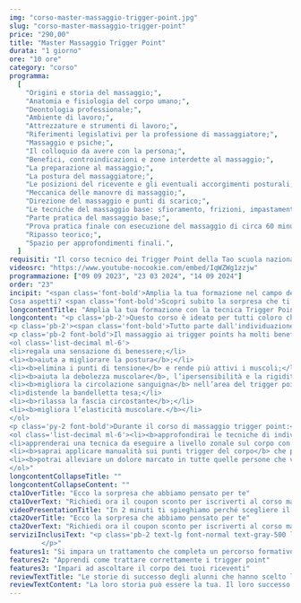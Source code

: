 ```yaml
---
img: "corso-master-massaggio-trigger-point.jpg"
slug: "corso-master-massaggio-trigger-point"
price: "290,00"
title: "Master Massaggio Trigger Point"
durata: "1 giorno"
ore: "10 ore"
category: "corso"
programma:
  [
    "Origini e storia del massaggio;",
    "Anatomia e fisiologia del corpo umano;",
    "Deontologia professionale;",
    "Ambiente di lavoro;",
    "Attrezzature e strumenti di lavoro;",
    "Riferimenti legislativi per la professione di massaggiatore;",
    "Massaggio e psiche;",
    "Il colloquio da avere con la persona;",
    "Benefici, controindicazioni e zone interdette al massaggio;",
    "La preparazione al massaggio;",
    "La postura del massaggiatore;",
    "Le posizioni del ricevente e gli eventuali accorgimenti posturali;",
    "Meccanica delle manovre di massaggio;",
    "Direzione del massaggio e punti di scarico;",
    "Le tecniche del massaggio base: sfioramento, frizioni, impastamenti, vibrazioni e percussioni in tutte le loro varianti e manovre;",
    "Parte pratica del massaggio base;",
    "Prova pratica finale con esecuzione del massaggio di circa 60 minuti;",
    "Ripasso teorico;",
    "Spazio per approfondimenti finali.",
  ]
requisiti: "Il corso tecnico dei Trigger Point della Tao scuola nazionale di massaggio è aperto a chi ha già un’esperienza di base precedente, soprattutto una conoscenza delle tecniche del massaggio base classico svedese, quali sfioramento, frizioni, impastamenti, vibrazioni e percussioni, in tutte le loro varianti, delle tecniche del massaggio decontratturante e del corso di anatomia palpatoria."
videosrc: "https://www.youtube-nocookie.com/embed/IqWZWg1zzjw"
programmazione: ["09 09 2023", "23 03 2024", "14 09 2024"]
order: "23"
incipit: "<span class='font-bold'>Amplia la tua formazione nel campo dei trattamenti decontratturanti e miofasciali sul corpo.</span><span class='block py-2'><span class='font-bold'>Tutto questo è possibile con il corso di massaggio Trigger Point</span>, ideato su misura per te.</span>
Cosa aspetti? <span class='font-bold'>Scopri subito la sorpresa che ti abbiamo riservato.</span>"
longcontentTitle: "Amplia la tua formazione con la tecnica Trigger Point"            
longcontent: "<p class='pb-2'>Questo corso è ideato per tutti coloro che hanno già esperienza nei trattamenti decontratturanti e miofasciali.</p>
<p class='pb-2'><span class='font-bold'>Tutto parte dall'individuazione e dallo scioglimento dei punti trigger</span>, ovvero delle piccole contrazioni muscolari <span class='font-bold'>che provocano dolore, tensione e limitazione del movimento.</span></p>
<p class='pb-2 font-bold'>Il massaggio ai trigger points ha molti benefici:</p>
<ol class='list-decimal ml-6'>
<li>regala una sensazione di benessere;</li>
<li><b>aiuta a migliorare la postura</b>;</li>
<li><b>elimina i punti di tensione</b> e rende più attivi i muscoli;</li>
<li><b>aiuta la debolezza muscolare</b>, l’ipersensibilità e la rigidità;</li>
<li><b>migliora la circolazione sanguigna</b> nell’area del trigger point;</li>
<li>distende la bandelletta tesa;</li>
<li><b>rilassa la fascia circostante</b>;</li>
<li><b>migliora l’elasticità muscolare.</b></li>
</ol>
<p class='py-2 font-bold'>Durante il corso di massaggio trigger point:</p>
<ol class='list-decimal ml-6'><li><b>approfondirai le tecniche di individuazione e di trattamento dei punti trigger</b>, sia attivi che passivi, sia locali che riferiti;</li>
<li>apprenderai una tecnica da eseguire a livello zonale sul corpo con trattamenti specifici;</li>
<li><b>saprai applicare manualità sui punti trigger del corpo</b> che portano dolori diffusi anche zone lontane da dove nasce il problema;</li>
<li><b>potrai alleviare un dolore marcato in tutte quelle persone che vivono un disagio psicofisico</b>, come la presenza di mal di testa, mal di collo, dolore alle spalle e tutti i punti sensibili coinvolti da questo dolore irradiato. <b>Tutto questo è possibile grazie al fatto che il massaggio rilascia la fascia tesa</b>, ripristina il flusso sanguigno, elimina i prodotti di scarto.</li>
</ol>"
longcontentCollapseTitle: ""
longcontentCollapseContent: ""
cta1OverTitle: "Ecco la sorpresa che abbiamo pensato per te"
cta1OverText: "Richiedi ora il coupon sconto per iscriverti al corso master in trigger point"
videoPresentationTitle: "In 2 minuti ti spieghiamo perché scegliere il corso master in trigger point"
cta2OverTitle: "Ecco la sorpresa che abbiamo pensato per te"
cta2OverText: "Richiedi ora il coupon sconto per iscriverti al corso master in trigger point"
serviziInclusiText: "<p class='pb-2 text-lg font-normal text-gray-500 lg:text-xl sm:px-16 lg:px-48 text-justify'><b>Un corso di massaggio che completa la tua formazione nel campo dei trattamenti decontratturanti</b> e miofasciali. <b>Un corso che prevede la presenza dei migliori docenti nel mondo del massaggio</b> per una didattica eccellente. <b>Un corso che ti permetterà di differenziarti e offrire nuove tecniche di massaggio.</b> Cosa aspetti? Contattaci ora per saperne di più. 
        </p>"
features1: "Si impara un trattamento che completa un percorso formativo"
features2: "Apprendi come trattare correttamente i trigger point"
features3: "Impari ad ascoltare il corpo dei tuoi riceventi"      
reviewTextTitle: "Le storie di successo degli alunni che hanno scelto la nostra scuola di massaggio"        
reviewTextContent: "La loro storia può essere la tua. Il loro successo puoi ottenerlo anche tu.<span class='block py-2'>Cosa aspetti? Scegli anche tu di essere finalmente felice del lavoro che scegli.</span>"                   
---
```

